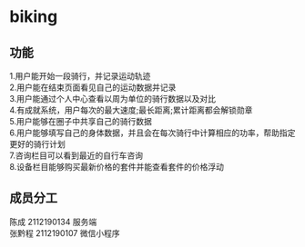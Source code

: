 # biking  
## 功能  
1.用户能开始一段骑行，并记录运动轨迹  
2.用户能在结束页面看见自己的运动数据并记录  
3.用户能通过个人中心查看以周为单位的骑行数据以及对比  
4.有成就系统，用户每次的最大速度;最长距离;累计距离都会解锁勋章  
5.用户能够在圈子中共享自己的骑行数据  
6.用户能够填写自己的身体数据，并且会在每次骑行中计算相应的功率，帮助指定更好的骑行计划  
7.咨询栏目可以看到最近的自行车咨询  
8.设备栏目能够购买最新价格的套件并能查看套件的价格浮动  
## 成员分工  
陈成 2112190134  服务端  
张黔程 2112190107  微信小程序
